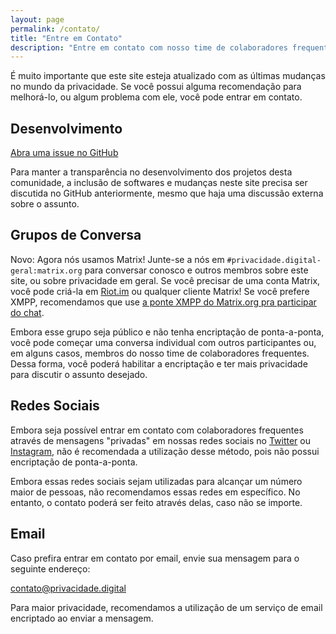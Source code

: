 ```yaml
---
layout: page
permalink: /contato/
title: "Entre em Contato"
description: "Entre em contato com nosso time de colaboradores frequentes caso tenha dúvidas, problemas ou sugestões."
---
```


É muito importante que este site esteja atualizado com as últimas mudanças no mundo da privacidade. Se você possui alguma recomendação para melhorá-lo, ou algum problema com ele, você pode entrar em contato.

## Desenvolvimento

[<i class="fab fa-github"></i> Abra uma issue no GitHub](https://github.com/PrivacidadeDigital/privacidade.digital/issues)

Para manter a transparência no desenvolvimento dos projetos desta comunidade, a inclusão de softwares e mudanças neste site precisa ser discutida no GitHub anteriormente, mesmo que haja uma discussão externa sobre o assunto.

## Grupos de Conversa

<span class="text-success"><i class="fas fa-comment"></i> Novo:</span> Agora nós usamos Matrix! Junte-se a nós em `#privacidade.digital-geral:matrix.org` para conversar conosco e outros membros sobre este site, ou sobre privacidade em geral. Se você precisar de uma conta Matrix, você pode criá-la em [Riot.im](https://riot.im/) ou qualquer cliente Matrix! Se você prefere XMPP, recomendamos que use [a ponte XMPP do Matrix.org pra participar do chat](https://conversations.im/j/%23privacidade.digital-geral:matrix.org@bridge.xmpp.matrix.org).

Embora esse grupo seja público e não tenha encriptação de ponta-a-ponta, você pode começar uma conversa individual com outros participantes ou, em alguns casos, membros do nosso time de colaboradores frequentes. Dessa forma, você poderá habilitar a encriptação e ter mais privacidade para discutir o assunto desejado.

## Redes Sociais

Embora seja possível entrar em contato com colaboradores frequentes através de mensagens "privadas" em nossas redes sociais no <a href="https://twitter.com/PrivacidadeJa">Twitter</a> ou <a href="https://www.instagram.com/privacidade.digital">Instagram</a>, não é recomendada a utilização desse método, pois não possui encriptação de ponta-a-ponta.

Embora essas redes sociais sejam utilizadas para alcançar um número maior de pessoas, não recomendamos essas redes em específico. No entanto, o contato poderá ser feito através delas, caso não se importe.

## Email

Caso prefira entrar em contato por email, envie sua mensagem para o seguinte endereço:
<p>
    <a class="btn btn-primary bg-success border-0 mb-1" href="mailto:contato@privacidade.digital">
        contato@privacidade.digital
    </a>
</p>

Para maior privacidade, recomendamos a utilização de um serviço de email encriptado ao enviar a mensagem.
